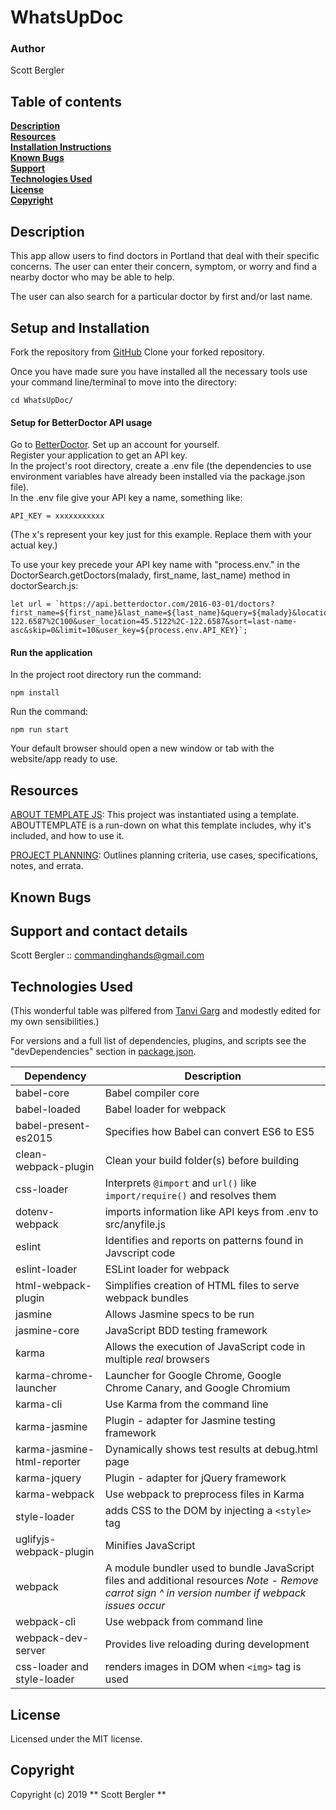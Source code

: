 # WhatsUpDoc

### Author
Scott Bergler  

## Table of contents
**[Description](#description)**<br>
**[Resources](#resources)**<br>
**[Installation Instructions](#setup-and-installation)**<br>
**[Known Bugs](#known-bugs)**<br>
**[Support](#support-and-contact-details)**<br>
**[Technologies Used](#technologies-used)**<br>
**[License](#license)**<br>
**[Copyright](#copyright)**<br>

## Description
This app allow users to find doctors in Portland that deal with their specific concerns. The user can enter their concern, symptom, or worry and find a nearby doctor who may be able to help.

The user can also search for a particular doctor by first and/or last name.

## Setup and Installation
Fork the repository from [GitHub](https://github.com/skillitzimberg/WhatsUpDoc)
Clone your forked repository.  

Once you have made sure you have installed all the necessary tools use your command line/terminal to move into the directory:
```
cd WhatsUpDoc/
```
#### Setup for BetterDoctor API usage
Go to [BetterDoctor](https://developer.betterdoctor.com/).
Set up an account for yourself.  
Register your application to get an API key.  
In the project's root directory, create a .env file (the dependencies to use environment variables have already been installed via the package.json file).  
In the .env file give your API key a name, something like:
```
API_KEY = xxxxxxxxxxx
```
(The x's represent your key just for this example. Replace them with your actual key.)

To use your key precede your API key name with "process.env." in the DoctorSearch.getDoctors(malady, first_name, last_name) method in doctorSearch.js:
```
let url = `https://api.betterdoctor.com/2016-03-01/doctors?first_name=${first_name}&last_name=${last_name}&query=${malady}&location=45.5122%2C-122.6587%2C100&user_location=45.5122%2C-122.6587&sort=last-name-asc&skip=0&limit=10&user_key=${process.env.API_KEY}`;
```
#### Run the application
In the project root directory run the command:
```
npm install
```
Run the command:
```
npm run start
```
Your default browser should open a new window or tab with the website/app ready to use.  

## Resources
[ABOUT TEMPLATE JS](./ABOUTTEMPLATE.md): This project was instantiated using a template. ABOUTTEMPLATE is a run-down on what this template includes, why it's included, and how to use it.

[PROJECT PLANNING](./PLANNING.md): Outlines planning criteria, use cases, specifications, notes, and errata.

## Known Bugs

## Support and contact details
Scott Bergler :: commandinghands@gmail.com

## Technologies Used
(This wonderful table was pilfered from [Tanvi Garg](https://github.com/TanviCodeLife) and modestly edited for my own sensibilities.)

For versions and a full list of dependencies, plugins, and scripts see the "devDependencies" section in [package.json](./package.json).  

| Dependency | Description |
| --- | --- |
| babel-core | Babel compiler core |
| babel-loaded | Babel loader for webpack |
| babel-present-es2015 | Specifies how Babel can convert ES6 to ES5 |
| clean-webpack-plugin | Clean your build folder(s) before building |
| css-loader | Interprets `@import` and `url()` like `import/require()` and resolves them |
| dotenv-webpack | imports information like API keys from .env to src/anyfile.js |
| eslint | Identifies and reports on patterns found in Javscript code |
| eslint-loader | ESLint loader for webpack |
| html-webpack-plugin | Simplifies creation of HTML files to serve webpack bundles |
| jasmine | Allows Jasmine specs to be run |
| jasmine-core | JavaScript BDD testing framework |
| karma | Allows the execution of JavaScript code in multiple *real* browsers |
| karma-chrome-launcher | Launcher for Google Chrome, Google Chrome Canary, and Google Chromium |
| karma-cli | Use Karma from the command line |
| karma-jasmine | Plugin - adapter for Jasmine testing framework |
| karma-jasmine-html-reporter | Dynamically shows test results at debug.html page |
| karma-jquery | Plugin - adapter for jQuery framework |
| karma-webpack | Use webpack to preprocess files in Karma |
| style-loader | adds CSS to the DOM by injecting a `<style>` tag |
| uglifyjs-webpack-plugin | Minifies JavaScript |
| webpack | A module bundler used to bundle JavaScript files and additional resources   *Note - Remove carrot sign ^ in version number if webpack issues occur* |
| webpack-cli | Use webpack from command line |
| webpack-dev-server | Provides live reloading during development |
| css-loader and style-loader | renders images in DOM when `<img>` tag is used |

## License
Licensed under the MIT license.

## Copyright
Copyright (c) 2019 ** Scott Bergler **
